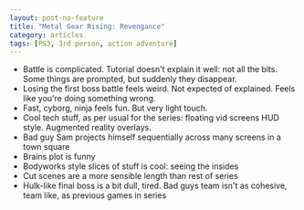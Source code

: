 ```yaml
---
layout: post-no-feature
title: "Metal Gear Rising: Revengance"
category: articles
tags: [PS3, 3rd person, action adventure]
---
```


* Battle is complicated. Tutorial doesn't explain it well: not all the bits. Some things are prompted, but suddenly they disappear.
* Losing the first boss battle feels weird. Not expected of explained. Feels like you're doing something wrong.
* Fast, cyborg, ninja feels fun. But very light touch.
* Cool tech stuff, as per usual for the series: floating vid screens HUD style. Augmented reality overlays.
* Bad guy Sam projects himself sequentially across many screens in a town square
* Brains plot is funny
* Bodyworks style slices of stuff is cool: seeing the insides
* Cut scenes are a more sensible length than rest of series
* Hulk-like final boss is a bit dull, tired. Bad guys team isn't as cohesive, team like, as previous games in series

